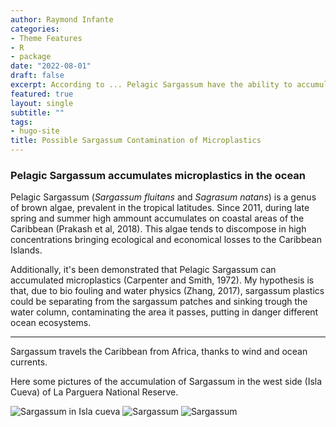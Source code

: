 ```yaml
---
author: Raymond Infante
categories:
- Theme Features
- R
- package
date: "2022-08-01"
draft: false
excerpt: According to ... Pelagic Sargassum have the ability to accumulate microplastics due to they share the same mechanisms of displacement on the oceans. 
featured: true
layout: single
subtitle: ""
tags:
- hugo-site
title: Possible Sargassum Contamination of Microplastics
---
```


### Pelagic Sargassum accumulates microplastics in the ocean

Pelagic Sargassum (*Sargassum fluitans* and *Sagrasum natans*) is a genus of brown algae, prevalent in the tropical latitudes. Since 2011, during late spring and summer high ammount accumulates on coastal areas of the Caribbean (Prakash et al, 2018). This algae tends to discompose in high concentrations bringing ecological and economical losses to the Caribbean Islands. 

Additionally, it's been demonstrated that Pelagic Sargassum can accumulated microplastics (Carpenter and Smith, 1972). My hypothesis is that, due to bio fouling and water physics (Zhang, 2017), sargassum plastics could be separating from the sargassum patches and sinking trough the water column, contaminating the area it passes, putting in danger different ocean ecosystems. 

---

Sargassum travels the Caribbean from Africa, thanks to wind and ocean currents. 

Here some pictures of the accumulation of Sargassum in the west side (Isla Cueva) of La Parguera National Reserve. 

![Sargassum in Isla cueva](Drone.jpeg)
![Sargassum](Drone2.jpg)
![Sargassum](DJI_0342.jpeg)